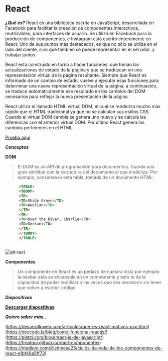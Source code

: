 # React #

***¿Qué es?***
React es una biblioteca escrita en JavaScript, desarrollada en Facebook para facilitar la creación de componentes interactivos, reutilizables, para interfaces de usuario. Se utiliza en Facebook para la producción de componentes, e Instagram está escrito enteramente en React. Uno de sus puntos más destacados, es que no sólo se utiliza en el lado del cliente, sino que también se puede representar en el servidor, y trabajar juntos.

React está construido en torno a hacer funciones, que toman las actualizaciones de estado de la página y que se traduzcan en una representación virtual de la página resultante. Siempre que React es informado de un cambio de estado, vuelve a ejecutar esas funciones para determinar una nueva representación virtual de la página, a continuación, se traduce automáticamente ese resultado en los cambios del DOM necesarios para reflejar la nueva presentación de la página.

React utiliza el llamado HTML virtual DOM, el cual se renderiza mucho más rápido que el HTML tradicional ya que no se calculan sus estilos CSS. Cuando el virtual DOM cambia se genera uno nuevo y se calcula las diferencias con el anterior virtual DOM. Por último React genera los cambios pertinentes en el HTML.


[Prueba aquí](https://repl.it/@EduDevf/firstreactApp "replit")


***Conceptos***

**DOM**
>El DOM es un API de programación para documentos. Guarda una gran similitud con la estructura del documento al que modeliza. Por ejemplo, considérese esta tabla, tomada de un documento HTML:

```html
      <TABLE>
      <TBODY> 
      <TR> 
      <TD>Shady Grove</TD>
      <TD>Aeolian</TD> 
      </TR> 
      <TR>
      <TD>Over the River, Charlie</TD>        
      <TD>Dorian</TD> 
      </TR> 
      </TBODY>
      </TABLE>
    
```
![alt-text](https://www.w3.org/2002/07/table.png)

**Componentes**
>Un componente en React es un pedazo de nuestra vista por ejemplo la navbar esta se encapsula en un componente y esto te da la capacidad de poder reutilizarlo las veces que sea necesario sin tener que volver a escribir código.


***Diapositivas***

[**Descargar diapositivas**](https://raw.githubusercontent.com/devfmx/cinta-roja/master/3.3%20%ReactJS/React.pdf)


***Quiero saber más...***

(https://desarrolloweb.com/articulos/que-es-react-motivos-uso.html)
(https://devcode.la/blog/como-funciona-reactjs/)
(https://platzi.com/blog/react-js-de-javascript/)
(https://frostqui.github.io/react-componentes)
(https://medium.com/@shmesa23/ciclos-de-vida-de-los-componentes-de-react-e1bf48a5ff73)